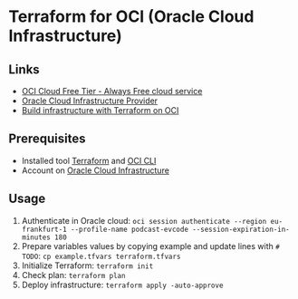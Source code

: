 # Terraform for OCI (Oracle Cloud Infrastructure)

## Links

* [OCI Cloud Free Tier - Always Free cloud service](https://www.oracle.com/uk/cloud/free/#always-free)
* [Oracle Cloud Infrastructure Provider](https://registry.terraform.io/providers/oracle/oci/latest/docs)
* [Build infrastructure with Terraform on OCI](https://developer.hashicorp.com/terraform/tutorials/oci-get-started/oci-build)

## Prerequisites

* Installed tool [Terraform](https://learn.hashicorp.com/tutorials/terraform/install-cli) and [OCI CLI](https://docs.oracle.com/en-us/iaas/Content/API/SDKDocs/cliinstall.htm)
* Account on [Oracle Cloud Infrastructure](https://cloud.oracle.com/)
  
## Usage

1. Authenticate in Oracle cloud: `oci session authenticate --region eu-frankfurt-1 --profile-name podcast-evcode --session-expiration-in-minutes 180`
2. Prepare variables values by copying example and update lines with `# TODO`: `cp example.tfvars terraform.tfvars`
3. Initialize Terraform: `terraform init`
4. Check plan: `terraform plan`
5. Deploy infrastructure: `terraform apply -auto-approve`
